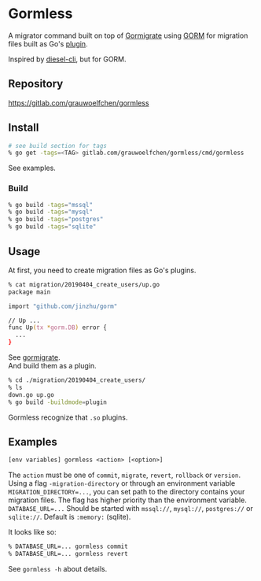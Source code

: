 # Gormless

A migrator command built on top of [Gormigrate](
https://github.com/go-gormigrate/gormigrate) using [GORM](
https://github.com/jinzhu/gorm) for migration files built as Go's [
plugin](https://golang.org/pkg/plugin/).

Inspired by [diesel-cli](
https://github.com/diesel-rs/diesel/tree/master/diesel_cli), but for GORM.

## Repository

https://gitlab.com/grauwoelfchen/gormless

## Install

```zsh
# see build section for tags
% go get -tags=<TAG> gitlab.com/grauwoelfchen/gormless/cmd/gormless
```

See examples.

### Build

```zsh
% go build -tags="mssql"
% go build -tags="mysql"
% go build -tags="postgres"
% go build -tags="sqlite"
```

## Usage

At first, you need to create migration files as Go's plugins.

```zsh
% cat migration/20190404_create_users/up.go
package main

import "github.com/jinzhu/gorm"

// Up ...
func Up(tx *gorm.DB) error {
  ...
}
```

See [gormigrate](https://github.com/go-gormigrate/gormigrate).  
And build them as a plugin.

```zsh
% cd ./migration/20190404_create_users/
% ls
down.go up.go
% go build -buildmode=plugin
```

Gormless recognize that `.so` plugins.


## Examples

```txt
[env variables] gormless <action> [<option>]
```

The `action` must be one of `commit`, `migrate`, `revert`, `rollback` or
`version`.  
Using a flag `-migration-directory` or through an environment variable
`MIGRATION_DIRECTORY=...`, you can set path to the directory contains your
migration files. The flag has higher priority than the environment variable.  
`DATABASE_URL=...` Should be started with `mssql://`, `mysql://`, `postgres://`
or `sqlite://`. Default is `:memory:` (sqlite).

It looks like so:

```zsh
% DATABASE_URL=... gormless commit
% DATABASE_URL=... gormless revert
```

See `gormless -h` about details.
